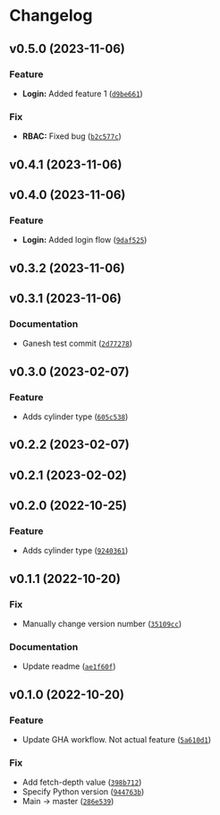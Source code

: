 # Changelog

<!--next-version-placeholder-->

## v0.5.0 (2023-11-06)
### Feature
* **Login:** Added feature 1 ([`d9be661`](https://github.com/gk-duplo/shapes/commit/d9be66108e32d00a77b2844857b09e57fbf67c23))

### Fix
* **RBAC:** Fixed bug ([`b2c577c`](https://github.com/gk-duplo/shapes/commit/b2c577c16036dd817311a19a7046f54d2b76cb6e))

## v0.4.1 (2023-11-06)


## v0.4.0 (2023-11-06)
### Feature
* **Login:** Added login flow ([`9daf525`](https://github.com/gk-duplo/shapes/commit/9daf525ca7f9fa939ace1c326a32cc46c7fadd8e))

## v0.3.2 (2023-11-06)


## v0.3.1 (2023-11-06)
### Documentation
* Ganesh test commit ([`2d77278`](https://github.com/gk-duplo/shapes/commit/2d77278dddf646c9862c2bb0d4c85cf76739ccef))

## v0.3.0 (2023-02-07)
### Feature
* Adds cylinder type ([`605c538`](https://github.com/Lmooney25/shapes/commit/605c5386a6a12046322bad38826de466dd13c9a0))

## v0.2.2 (2023-02-07)


## v0.2.1 (2023-02-02)


## v0.2.0 (2022-10-25)
### Feature
* Adds cylinder type ([`9240361`](https://github.com/Lmooney25/shapes/commit/9240361004c73e7ca7e4bbdfd7f12e599b8be6e0))

## v0.1.1 (2022-10-20)
### Fix
* Manually change version number ([`35109cc`](https://github.com/Lmooney25/shapes/commit/35109cca3b55508f3208804d3de3df44eb75652a))

### Documentation
* Update readme ([`ae1f60f`](https://github.com/Lmooney25/shapes/commit/ae1f60fc0a75a83002a5f31cb48e8f94bcbc45bc))

## v0.1.0 (2022-10-20)
### Feature
* Update GHA workflow. Not actual feature ([`5a610d1`](https://github.com/Lmooney25/shapes/commit/5a610d17802652e669b13b4521ff4accff044d75))

### Fix
* Add fetch-depth value ([`398b712`](https://github.com/Lmooney25/shapes/commit/398b712959eac6d620e10734acfe8e963f9a643a))
* Specify Python version ([`944763b`](https://github.com/Lmooney25/shapes/commit/944763ba4ed6d426f9ce07ddf7c9e5c50331a28b))
* Main -> master ([`286e539`](https://github.com/Lmooney25/shapes/commit/286e539bf3a201e1d0aac2257c6f174be8770078))
